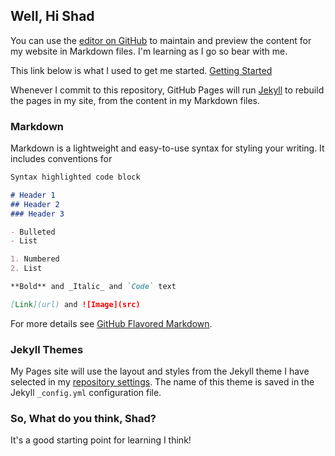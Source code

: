 ## Well, Hi Shad

You can use the [editor on GitHub](https://github.com/hikatebaker/hikatebaker.github.io/edit/main/README.md) to maintain and preview the content for my website in Markdown files. I'm learning as I go so bear with me.

This link below is what I used to get me started.
[Getting Started](https://www.youtube.com/watch?v=RaKX4A5EiQo&list=PLg7s6cbtAD17uAwaZwiykDci_q3te3CTY)

Whenever I commit to this repository, GitHub Pages will run [Jekyll](https://jekyllrb.com/) to rebuild the pages in my site, from the content in my Markdown files.

### Markdown

Markdown is a lightweight and easy-to-use syntax for styling your writing. It includes conventions for

```markdown
Syntax highlighted code block

# Header 1
## Header 2
### Header 3

- Bulleted
- List

1. Numbered
2. List

**Bold** and _Italic_ and `Code` text

[Link](url) and ![Image](src)
```

For more details see [GitHub Flavored Markdown](https://guides.github.com/features/mastering-markdown/).

### Jekyll Themes

My Pages site will use the layout and styles from the Jekyll theme I have selected in my [repository settings](https://github.com/hikatebaker/hikatebaker.github.io/settings). The name of this theme is saved in the Jekyll `_config.yml` configuration file.

### So, What do you think, Shad?

It's a good starting point for learning I think!
